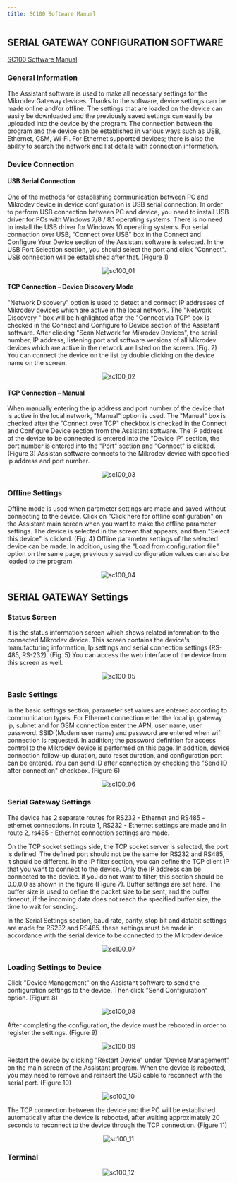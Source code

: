 ```yaml
---
title: SC100 Software Manual
---
```


## SERIAL GATEWAY CONFIGURATION SOFTWARE

[SC100 Software Manual](https://www.mikrodev.com/wp-content/uploads/2023/01/MIKRODEV_SC100_SM_EN.pdf)

### General Information

The Assistant software is used to make all necessary settings for the Mikrodev Gateway devices. Thanks to the software, device settings can be made online and/or offline. The settings that are loaded on the device can easily be downloaded and the previously saved settings can easilly be uploaded into the device by the program.
The connection between the program and the device can be established in various ways such as USB, Ethernet, GSM, Wi-Fi. For Ethernet supported devices; there is also the ability to search the network and list details with connection information.

### Device Connection

#### USB Serial Connection

One of the methods for establishing communication between PC and Mikrodev device in device configuration is USB serial connection. In order to perform USB connection between PC and device, you need to install USB driver for PCs with Windows 7/8 / 8.1 operating systems. There is no need to install the USB driver for Windows 10 operating systems. For serial connection over USB, "Connect over USB" box in the Connect and Configure Your Device section of the Assistant software is selected. In the USB Port Selection section, you should select the port and click "Connect". USB connection will be established after that. (Figure 1)

<center>

![sc100_01](/img/sc100_01.png)

</center>

#### TCP Connection – Device Discovery Mode

"Network Discovery" option is used to detect and connect IP addresses of Mikrodev devices which are active in the local network. The "Network Discovery " box will be highlighted after the "Connect via TCP" box is checked in the Connect and Configure to Device section of the Assistant software. After clicking "Scan Network for Mikrodev Devices", the serial number, IP address, listening port and software versions of all Mikrodev devices which are active in the network are listed on the screen. (Fig. 2) You can connect the device on the list by double clicking on the device name on the screen.

<center>

![sc100_02](/img/sc100_02.png)

</center>

#### TCP Connection – Manual

When manually entering the ip address and port number of the device that is active in the local network, "Manual" option is used. The "Manual" box is checked after the "Connect over TCP" checkbox is checked in the Connect and Configure Device section from the Assistant software. The IP address of the device to be connected is entered into the "Device IP" section, the port number is entered into the "Port" section and "Connect" is clicked. (Figure 3) Assistan software connects to the Mikrodev device with specified ip address and port number.

<center>

![sc100_03](/img/sc100_03.png)

</center>

### Offline Settings

Offline mode is used when parameter settings are made and saved without connecting to the device. Click on "Click here for offline configuration" on the Assistant main screen when you want to make the offline parameter settings. The device is selected in the screen that appears, and then "Select this device" is clicked. (Fig. 4) Offline parameter settings of the selected device can be made. In addition, using the "Load from configuration file" option on the same page, previously saved configuration values can also be loaded to the program.

<center>

![sc100_04](/img/sc100_04.png)

</center>

## SERIAL GATEWAY Settings

### Status Screen

It is the status information screen which shows related information to the connected Mikrodev device. This screen contains the device's manufacturing information, Ip settings and serial connection settings (RS-485, RS-232). (Fig. 5) You can access the web interface of the device from this screen as well. 

<center>

![sc100_05](/img/sc100_05.png)

</center>

### Basic Settings

In the basic settings section, parameter set values are entered according to communication types. For Ethernet connection enter the local ip, gateway ip, subnet and for GSM connection enter the APN, user name, user password. SSID (Modem user name) and password are entered when wifi connection is requested. In addition; the password definition for access control to the Mikrodev device is performed on this page. In addition, device connection follow-up duration, auto reset duration, and configuration port can be entered. You can send ID after connection by checking the "Send ID after connection" checkbox. (Figure 6)

<center>

![sc100_06](/img/sc100_06.png)

</center>

### Serial Gateway Settings

The device has 2 separate routes for RS232 - Ethernet and RS485 - ethernet connections. In route 1, RS232 - Ethernet settings are made and in route 2, rs485 - Ethernet connection settings are made.

On the TCP socket settings side, the TCP socket server is selected, the port is defined. The defined port should not be the same for RS232 and RS485, it should be different. In the IP filter section, you can define the TCP client IP that you want to connect to the device. Only the IP address can be connected to the device. If you do not want to filter, this section should be 0.0.0.0 as shown in the figure (Figure 7). Buffer settings are set here. The buffer size is used to define the packet size to be sent, and the buffer timeout, if the incoming data does not reach the specified buffer size, the time to wait for sending.

In the Serial Settings section, baud rate, parity, stop bit and databit settings are made for RS232 and RS485. these settings must be made in accordance with the serial device to be connected to the Mikrodev device.	


<center>

![sc100_07](/img/sc100_07.png)

</center>


### Loading Settings to Device

Click "Device Management" on the Assistant software to send the configuration settings to the device. Then click "Send Configuration" option. (Figure 8)

<center>

![sc100_08](/img/sc100_08.png)

</center>

After completing the configuration, the device must be rebooted in order to register the settings. (Figure 9)

<center>

![sc100_09](/img/sc100_09.png)

</center>

Restart the device by clicking "Restart Device" under "Device Management" on the main screen of the Assistant program. When the device is rebooted, you may need to remove and reinsert the USB cable to reconnect with the serial port. (Figure 10)

<center>

![sc100_10](/img/sc100_10.png)

</center>

The TCP connection between the device and the PC will be established automatically after the device is rebooted, after waiting approximately 20 seconds to reconnect to the device through the TCP connection. (Figure 11)

<center>

![sc100_11](/img/sc100_11.png)

</center>

### Terminal

<center>

![sc100_12](/img/sc100_12.png)

</center>